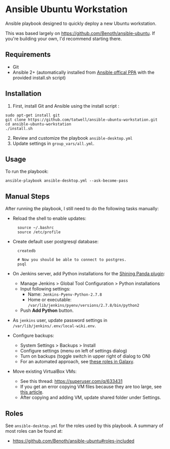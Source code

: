 # Ansible Ubuntu Workstation
Ansible playbook designed to quickly deploy a new Ubuntu workstation.

This was based largely on https://github.com/Benoth/ansible-ubuntu. If you're building your own, I'd recommend starting there.


## Requirements
- Git
- Ansible 2+ (automatically installed from [Ansible offical PPA](https://launchpad.net/~ansible/+archive/ubuntu/ansible) with the provided install.sh script)


## Installation
1. First, install Git and Ansible using the install script :
```
sudo apt-get install git
git clone https://github.com/tatwell/ansible-ubuntu-workstation.git
cd ansible-ubuntu-workstation
./install.sh
```

2. Review and customize the playbook `ansible-desktop.yml`
3. Update settings in `group_vars/all.yml`.


## Usage
To run the playbook:

    ansible-playbook ansible-desktop.yml --ask-become-pass


## Manual Steps
After running the playbook, I still need to do the following tasks manually:

- Reload the shell to enable updates:

        source ~/.bashrc
        source /etc/profile

- Create default user postgresql database:

        createdb

        # Now you should be able to connect to postgres.
        psql

- On Jenkins server, add Python installations for the [Shining Panda plugin](https://wiki.jenkins-ci.org/display/JENKINS/ShiningPanda+Plugin):
  - Manage Jenkins > Global Tool Configuration > Python installations
  - Input following settings:
    - Name: `Jenkins-Pyenv-Python-2.7.8`
    - Home or executable: `/var/lib/jenkins/pyenv/versions/2.7.8/bin/python2`
  - Push **Add Python** button.

- As `jenkins` user, update password settings in `/var/lib/jenkins/.env/local-wiki.env`.

- Configure backups:
  - System Settings > Backups > Install
  - Configure settings (menu on left of settings dialog)
  - Turn on backups (toggle switch in upper right of dialog to ON)
  - For an automated approach, see [these roles in Galaxy](https://galaxy.ansible.com/list#/roles?page=1&page_size=10&autocomplete=duplicity&order=-download_count,name).

- Move existing VirtualBox VMs:
  - See this thread: https://superuser.com/q/633431
  - If you get an error copying VM files because they are too large, see [this article](http://www.wikihow.com/Format-a-USB-Flash-Drive-in-Ubuntu).
  - After copying and adding VM, update shared folder under Settings.


## Roles

See `ansible-desktop.yml` for the roles used by this playbook. A summary of most roles can be found at:

- https://github.com/Benoth/ansible-ubuntu#roles-included
